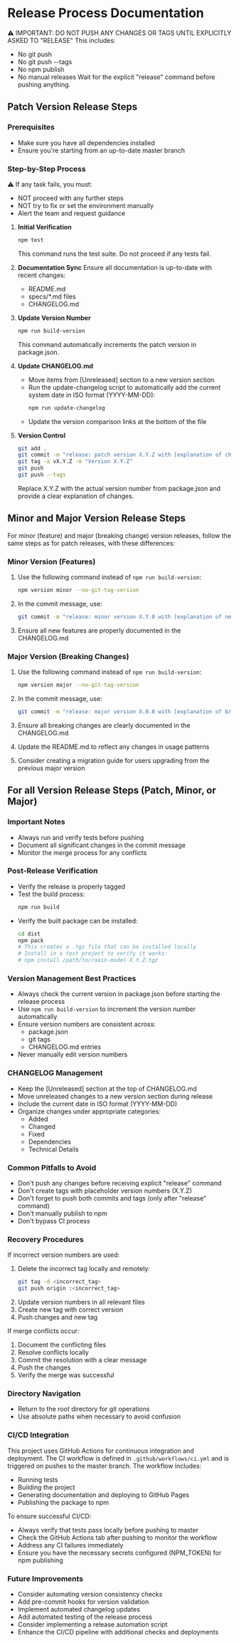 # Release Process Documentation

⚠️ IMPORTANT: DO NOT PUSH ANY CHANGES OR TAGS UNTIL EXPLICITLY ASKED TO "RELEASE"
This includes:
- No git push
- No git push --tags
- No npm publish
- No manual releases
Wait for the explicit "release" command before pushing anything.

## Patch Version Release Steps

### Prerequisites

- Make sure you have all dependencies installed
- Ensure you're starting from an up-to-date master branch

### Step-by-Step Process

⚠️ If any task fails, you must:

- NOT proceed with any further steps
- NOT try to fix or set the environment manually
- Alert the team and request guidance

1. **Initial Verification**
   ```bash
   npm test
   ```
   This command runs the test suite. Do not proceed if any tests fail.

2. **Documentation Sync**
   Ensure all documentation is up-to-date with recent changes:
    - README.md
    - specs/*.md files
    - CHANGELOG.md

3. **Update Version Number**
   ```bash
   npm run build-version
   ```
   This command automatically increments the patch version in package.json.

4. **Update CHANGELOG.md**
   - Move items from [Unreleased] section to a new version section
   - Run the update-changelog script to automatically add the current system date in ISO format (YYYY-MM-DD):
     ```bash
     npm run update-changelog
     ```
   - Update the version comparison links at the bottom of the file

5. **Version Control**
   ```bash
   git add .
   git commit -m "release: patch version X.Y.Z with [explanation of changes]"
   git tag -a vX.Y.Z -m "Version X.Y.Z"
   git push
   git push --tags
   ```
   Replace X.Y.Z with the actual version number from package.json and provide a clear explanation of changes.

## Minor and Major Version Release Steps

For minor (feature) and major (breaking change) version releases, follow the same steps as for patch releases, with these differences:

### Minor Version (Features)

1. Use the following command instead of `npm run build-version`:
   ```bash
   npm version minor --no-git-tag-version
   ```

2. In the commit message, use:
   ```bash
   git commit -m "release: minor version X.Y.0 with [explanation of new features]"
   ```

3. Ensure all new features are properly documented in the CHANGELOG.md

### Major Version (Breaking Changes)

1. Use the following command instead of `npm run build-version`:
   ```bash
   npm version major --no-git-tag-version
   ```

2. In the commit message, use:
   ```bash
   git commit -m "release: major version X.0.0 with [explanation of breaking changes]"
   ```

3. Ensure all breaking changes are clearly documented in the CHANGELOG.md
4. Update the README.md to reflect any changes in usage patterns
5. Consider creating a migration guide for users upgrading from the previous major version

## For all Version Release Steps (Patch, Minor, or Major)

### Important Notes

- Always run and verify tests before pushing
- Document all significant changes in the commit message
- Monitor the merge process for any conflicts

### Post-Release Verification

- Verify the release is properly tagged
- Test the build process:
  ```bash
  npm run build
  ```
- Verify the built package can be installed:
  ```bash
  cd dist
  npm pack
  # This creates a .tgz file that can be installed locally
  # Install in a test project to verify it works:
  # npm install /path/to/raain-model-X.Y.Z.tgz
  ```

### Version Management Best Practices

- Always check the current version in package.json before starting the release process
- Use `npm run build-version` to increment the version number automatically
- Ensure version numbers are consistent across:
    - package.json
    - git tags
    - CHANGELOG.md entries
- Never manually edit version numbers

### CHANGELOG Management

- Keep the [Unreleased] section at the top of CHANGELOG.md
- Move unreleased changes to a new version section during release
- Include the current date in ISO format (YYYY-MM-DD)
- Organize changes under appropriate categories:
    - Added
    - Changed
    - Fixed
    - Dependencies
    - Technical Details

### Common Pitfalls to Avoid

- Don't push any changes before receiving explicit "release" command
- Don't create tags with placeholder version numbers (X.Y.Z)
- Don't forget to push both commits and tags (only after "release" command)
- Don't manually publish to npm
- Don't bypass CI process

### Recovery Procedures

If incorrect version numbers are used:

1. Delete the incorrect tag locally and remotely:
   ```bash
   git tag -d <incorrect_tag>
   git push origin :<incorrect_tag>
   ```
2. Update version numbers in all relevant files
3. Create new tag with correct version
4. Push changes and new tag

If merge conflicts occur:

1. Document the conflicting files
2. Resolve conflicts locally
3. Commit the resolution with a clear message
4. Push the changes
5. Verify the merge was successful

### Directory Navigation

- Return to the root directory for git operations
- Use absolute paths when necessary to avoid confusion

### CI/CD Integration

This project uses GitHub Actions for continuous integration and deployment. The CI workflow is defined in `.github/workflows/ci.yml` and is triggered on pushes to the master branch. The workflow includes:

- Running tests
- Building the project
- Generating documentation and deploying to GitHub Pages
- Publishing the package to npm

To ensure successful CI/CD:
- Always verify that tests pass locally before pushing to master
- Check the GitHub Actions tab after pushing to monitor the workflow
- Address any CI failures immediately
- Ensure you have the necessary secrets configured (NPM_TOKEN) for npm publishing

### Future Improvements

- Consider automating version consistency checks
- Add pre-commit hooks for version validation
- Implement automated changelog updates
- Add automated testing of the release process
- Consider implementing a release automation script
- Enhance the CI/CD pipeline with additional checks and deployments
